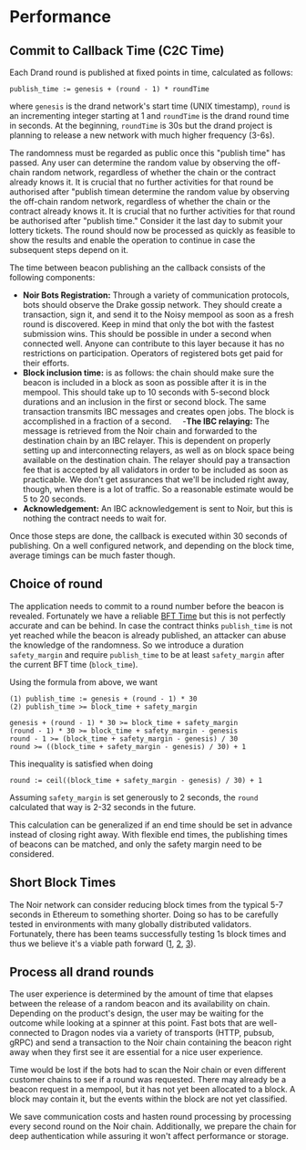 # Performance

## Commit to Callback Time (C2C Time)

Each Drand round is published at fixed points in time, calculated as follows:

```
publish_time := genesis + (round - 1) * roundTime
```

where `genesis` is the drand network's start time (UNIX timestamp), `round` is an incrementing integer starting at 1 and `roundTime` is the drand round time in seconds. At the beginning, `roundTime` is 30s but the drand project is planning to release a new network with much higher frequency (3-6s).

The randomness must be regarded as public once this "publish time" has passed. Any user can determine the random value by observing the off-chain random network, regardless of whether the chain or the contract already knows it. It is crucial that no further activities for that round be authorised after "publish timean determine the random value by observing the off-chain random network, regardless of whether the chain or the contract already knows it. It is crucial that no further activities for that round be authorised after "publish time." Consider it the last day to submit your lottery tickets. The round should now be processed as quickly as feasible to show the results and enable the operation to continue in case the subsequent steps depend on it.
 
 

The time between beacon publishing an the callback consists of the following components:

- **Noir Bots Registration:** Through a variety of communication protocols, bots should observe the Drake gossip network. They should create a transaction, sign it, and send it to the Noisy mempool as soon as a fresh round is discovered. Keep in mind that only the bot with the fastest submission wins. This should be possible in under a second when connected well. Anyone can contribute to this layer because it has no restrictions on participation. Operators of registered bots get paid for their efforts.
 
 
- **Block inclusion time:** is as follows: the chain should make sure the beacon is included in a block as soon as possible after it is in the mempool. This should take up to 10 seconds with 5-second block durations and an inclusion in the first or second block. The same transaction transmits IBC messages and creates open jobs. The block is accomplished in a fraction of a second.
 
 
-**The IBC relaying:** The message is retrieved from the Noir chain and forwarded to the destination chain by an IBC relayer. This is dependent on properly setting up and interconnecting relayers, as well as on block space being available on the destination chain. The relayer should pay a transaction fee that is accepted by all validators in order to be included as soon as practicable. We don't get assurances that we'll be included right away, though, when there is a lot of traffic. So a reasonable estimate would be 5 to 20 seconds.
- **Acknowledgement:** An IBC acknowledgement is sent to Noir, but this is nothing the contract needs to wait for.

Once those steps are done, the callback is executed within 30 seconds of publishing. On a well configured network, and depending on the block time, average timings can be much faster though.

## Choice of round

<!---
XXX Do we really need this ? I really dont get why we need a safety margin: at the point in time where the dapp request noise.getNextRandomness() then at this point, regardless of how th request is handled, the randomness is gonna come from a future round, so the app has nothing to worry about.
What I am missing ?


XXX Simon, Rewrite
-->

The application needs to commit to a round number before the beacon is revealed.
Fortunately we have a reliable [BFT Time](https://docs.tendermint.com/master/spec/consensus/bft-time.html) but this is not perfectly accurate and can be behind. In case the contract thinks `publish_time` is not yet reached while the beacon is already published, an attacker can abuse the knowledge of the randomness. So we introduce a duration `safety_margin` and require `publish_time` to be at least `safety_margin` after the current BFT time (`block_time`).

Using the formula from above, we want

```
(1) publish_time := genesis + (round - 1) * 30
(2) publish_time >= block_time + safety_margin

genesis + (round - 1) * 30 >= block_time + safety_margin
(round - 1) * 30 >= block_time + safety_margin - genesis
round - 1 >= (block_time + safety_margin - genesis) / 30
round >= ((block_time + safety_margin - genesis) / 30) + 1
```

This inequality is satisfied when doing

```
round := ceil((block_time + safety_margin - genesis) / 30) + 1
```

Assuming `safety_margin` is set generously to 2 seconds, the `round` calculated that way is 2-32 seconds in the future.

This calculation can be generalized if an end time should be set in advance instead of closing right away. With flexible end times, the publishing times of beacons can be matched, and only the safety margin need to be considered.

## Short Block Times

The Noir network can consider reducing block times from the typical 5-7 seconds in Ethereum to something shorter. Doing so has to be carefully tested in environments with many globally distributed validators. Fortunately, there has been teams successfully testing 1s block times and thus we believe it's a viable path forward ([1](https://twitter.com/fekunze/status/1542490680446050304), [2](https://twitter.com/crypto25807202/status/1551197364529967104), [3](https://docs.seinetwork.io/introduction/overview)).

## Process all drand rounds

The user experience is determined by the amount of time that elapses between the release of a random beacon and its availability on chain. Depending on the product's design, the user may be waiting for the outcome while looking at a spinner at this point. Fast bots that are well-connected to Dragon nodes via a variety of transports (HTTP, pubsub, gRPC) and send a transaction to the Noir chain containing the beacon right away when they first see it are essential for a nice user experience.

Time would be lost if the bots had to scan the Noir chain or even different customer chains to see if a round was requested. There may already be a beacon request in a mempool, but it has not yet been allocated to a block. A block may contain it, but the events within the block are not yet classified.

We save communication costs and hasten round processing by processing every second round on the Noir chain. Additionally, we prepare the chain for deep authentication while assuring it won't affect performance or storage.
